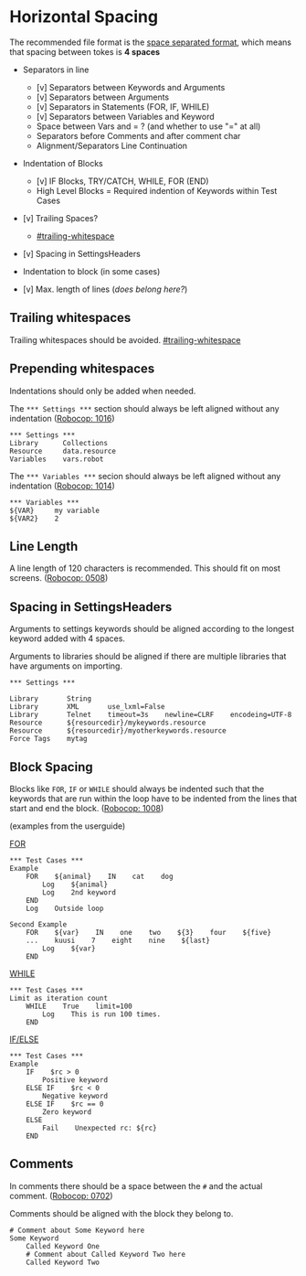 # Horizontal Spacing

The recommended file format is the [space separated format](https://robotframework.org/robotframework/latest/RobotFrameworkUserGuide.html#space-separated-format), which means that spacing between tokes is **4 spaces**

- Separators in line
  - [v] Separators between Keywords and Arguments
  - [v] Separators between Arguments
  - [v] Separators in Statements (FOR, IF, WHILE)
  - [v] Separators between Variables and Keyword
  - Space between Vars and = ? (and whether to use "=" at all)
  - Separators before Comments and after comment char
  - Alignment/Separators Line Continuation
- Indentation of Blocks
  - [v] IF Blocks, TRY/CATCH, WHILE, FOR (END)
  - High Level Blocks = Required indention of Keywords within Test Cases
- [v] Trailing Spaces?
  - [#trailing-whitespace](https://robocop.readthedocs.io/en/stable/rules.html#trailing-whitespace)
- [v] Spacing in SettingsHeaders

- Indentation to block (in some cases)
- [v] Max. length of lines (_does belong here?_)

## Trailing whitespaces

Trailing whitespaces should be avoided. [#trailing-whitespace](https://robocop.readthedocs.io/en/stable/rules.html#trailing-whitespace)

## Prepending whitespaces

Indentations should only be added when needed.

The `*** Settings ***` section should always be left aligned without any indentation ([Robocop: 1016](https://robocop.readthedocs.io/en/stable/rules.html#suite-setting-should-be-left-aligned))

```robot
*** Settings ***
Library      Collections
Resource     data.resource
Variables    vars.robot
```

The `*** Variables ***` secion should always be left aligned without any indentation ([Robocop: 1014](https://robocop.readthedocs.io/en/stable/rules.html#variable-should-be-left-aligned))

```robot
*** Variables ***
${VAR}     my variable
${VAR2}    2
```

## Line Length

A line length of 120 characters is recommended. This should fit on most screens. ([Robocop: 0508](https://robocop.readthedocs.io/en/stable/rules.html#line-too-long))

## Spacing in SettingsHeaders

Arguments to settings keywords should be aligned according to the longest keyword added with 4 spaces.

Arguments to libraries should be aligned if there are multiple libraries that have arguments on importing.

```robot
*** Settings ***

Library       String
Library       XML       use_lxml=False
Library       Telnet    timeout=3s    newline=CLRF    encodeing=UTF-8
Resource      ${resourcedir}/mykeywords.resource
Resource      ${resourcedir}/myotherkeywords.resource
Force Tags    mytag

```

## Block Spacing
Blocks like `FOR`, `IF` or `WHILE` should always be indented such that the keywords that are run within the loop have to be indented from the lines that start and end the block. ([Robocop: 1008](https://robocop.readthedocs.io/en/stable/rules.html#bad-indent))

(examples from the userguide)

[FOR](https://robotframework.org/robotframework/latest/RobotFrameworkUserGuide.html#toc-entry-365)
```robot
*** Test Cases ***
Example
    FOR    ${animal}    IN    cat    dog
        Log    ${animal}
        Log    2nd keyword
    END
    Log    Outside loop

Second Example
    FOR    ${var}    IN    one    two    ${3}    four    ${five}
    ...    kuusi    7    eight    nine    ${last}
        Log    ${var}
    END
```
[WHILE](https://robotframework.org/robotframework/latest/RobotFrameworkUserGuide.html#toc-entry-377)
```robot
*** Test Cases ***
Limit as iteration count
    WHILE    True    limit=100
        Log    This is run 100 times.
    END
```
[IF/ELSE](https://robotframework.org/robotframework/latest/RobotFrameworkUserGuide.html#toc-entry-384)
```robot
*** Test Cases ***
Example
    IF    $rc > 0
        Positive keyword
    ELSE IF    $rc < 0
        Negative keyword
    ELSE IF    $rc == 0
        Zero keyword
    ELSE
        Fail    Unexpected rc: ${rc}
    END

```

## Comments

In comments there should be a space between the `#` and the actual comment. ([Robocop: 0702](https://robocop.readthedocs.io/en/stable/rules.html#missing-space-after-comment))

Comments should be aligned with the block they belong to.

```robot
# Comment about Some Keyword here
Some Keyword
    Called Keyword One
    # Comment about Called Keyword Two here
    Called Keyword Two
```